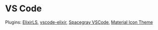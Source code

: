 # VS Code

Plugins:
[ElixirLS](https://marketplace.visualstudio.com/items?itemName=JakeBecker.elixir-ls),
[vscode-elixir](https://marketplace.visualstudio.com/items?itemName=mjmcloug.vscode-elixir),
[Spacegray VSCode](https://marketplace.visualstudio.com/items?itemName=ionutvmi.spacegray-vscode),
[Material Icon Theme](https://marketplace.visualstudio.com/items?itemName=PKief.material-icon-theme)
